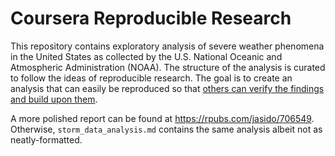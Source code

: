 # Coursera Reproducible Research

This repository contains exploratory analysis of severe weather phenomena in the United States as collected by the U.S. National Oceanic and Atmospheric Administration (NOAA). The structure of the analysis is curated to follow the ideas of reproducible research. The goal is to create an analysis that can easily be reproduced so that [others can verify the findings and build upon them](https://www.coursera.org/learn/reproducible-research).

A more polished report can be found at https://rpubs.com/jasido/706549. Otherwise, `storm_data_analysis.md` contains the same analysis albeit not as neatly-formatted.   
